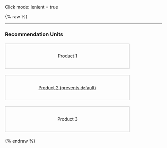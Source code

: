 ---
---

Click mode: lenient = true

{% raw %}
<style>
  .list {
    list-style: none;
    margin: 20px 0;
    padding: 0;
    width: 400px;
  }
  .item {
    height: 80px;
    margin: 20px 0;
    border: 1px solid #CCC;
    display: flex;
    flex-direction: column;
    justify-content: center;
    align-items: center;
    user-select: none;
  }
</style>
<hr>
<section>
  <h3>Recommendation Units</h3>
  <miso-unit unit-id="unit-1">
    <ul class="list">
      <li id="product-1" class="item" data-miso-product-id="product-1">
        <a href="#">Product 1</a>
      </li>
      <li id="product-2" class="item" data-miso-product-id="product-2">
        <a href="#">Product 2 (prevents default)</a>
      </li>
      <li id="product-3" class="item" data-miso-product-id="product-3">
        <span>Product 3</span>
      </li>
    </ul>
  </miso-unit>
</section>
<script>
document.querySelector('[data-miso-product-id="product-2"]').addEventListener('click', e => e.preventDefault());
</script>
<script>
MisoClient.plugins.use('std:ui');
const client = new MisoClient('...');
const trackerOptions = {
  click: {
    lenient: true,
  }
};
const unit = client.units.get('unit-1');
window.helpers.unit.monitorEvents(unit);
unit.useTracker(trackerOptions).startTracker();
</script>
{% endraw %}
